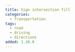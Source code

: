 ```yaml
---
title: Sign intersection fill
categories:
  - Transportation
tags:
  - road
  - driving
  - directions
added: 1.10.0
---
```

